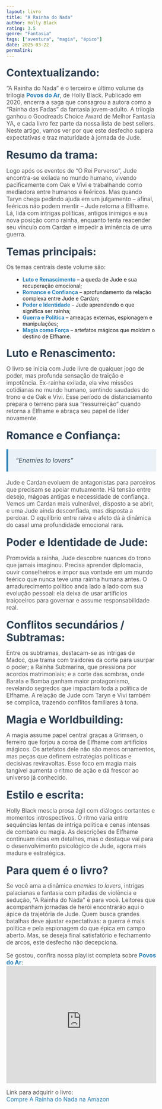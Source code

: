 ```yaml
---
layout: livro
title: "A Rainha do Nada"
author: Holly Black
rating: 3.5
genre: "Fantasia"
tags: ["aventura", "magia", "épico"]
date: 2025-03-22
permalink:
---
```


<html lang="pt-br">
<head>
    <meta charset="UTF-8">
    <meta name="viewport" content="width=device-width, initial-scale=1.0">
    <title>Resenha de Livro: O Rei Perverso</title> 
    <style>
        /* Resetando o margin e padding de todos os elementos */
        * {
            margin: 0;
            padding: 0;
            box-sizing: border-box;
        }

        body {
            font-family: Arial, sans-serif;
            line-height: 1.6;
            background-color: #f7f8fa;
            color: #333;
            padding: 20px;
            max-width: 900px; /* Largura máxima para centralizar o conteúdo */
            margin: 0 auto; /* Centralizando na tela */
        }

        h1 {
            font-size: 2.5em;
            color: #1d3557;
            text-align: center;
            margin-bottom: 30px;
        }

        h2 {
            font-size: 2em;
            color: #2c3e50;
            margin-top: 20px;
            margin-bottom: 10px;
        }

        p {
            font-size: 1.1em;
            margin-bottom: 15px;
            color: #555;
        }

        strong {
            font-weight: bold;
            color: #2980b9;
        }

        blockquote {
            background-color: #eaf2f8;
            border-left: 5px solid #2980b9;
            padding: 20px;
            margin: 20px 0;
            font-style: italic;
            font-size: 1.2em;
            color: #2c3e50;
        }

        ul {
            list-style-type: disc;
            margin-left: 20px;
        }

        a {
            color: #2980b9;
            text-decoration: none;
            transition: color 0.3s ease;
        }

        a:hover {
            color: #1d3557;
            text-decoration: underline;
        }

        /* Responsividade */
        @media (max-width: 768px) {
            body {
                padding: 15px;
            }

            h1 {
                font-size: 2em;
            }

            h2 {
                font-size: 1.5em;
            }

            p {
                font-size: 1em;
            }

            .buy-link {
                font-size: 1em;
            }
        }

 </style>

</head>
<body>

<h2>Contextualizando:</h2>
<p>“A Rainha do Nada” é o terceiro e último volume da trilogia <strong>Povos do Ar</strong>, de Holly Black. Publicado em 2020, encerra a saga que consagrou a autora como a “Rainha das Fadas” da fantasia jovem-adulto. A trilogia ganhou o Goodreads Choice Award de Melhor Fantasia YA, e cada livro fez parte da nossa lista de best sellers. Neste artigo, vamos ver por que este desfecho supera expectativas e traz maturidade à jornada de Jude.</p>

<h2>Resumo da trama:</h2>
<p>Logo após os eventos de “O Rei Perverso”, Jude encontra-se exilada no mundo humano, vivendo pacificamente com Oak e Vivi e trabalhando como mediadora entre humanos e feéricos. Mas quando Taryn chega pedindo ajuda em um julgamento – afinal, feéricos não podem mentir – Jude retorna a Elfhame. Lá, lida com intrigas políticas, antigos inimigos e sua nova posição como rainha, enquanto tenta reacender seu vínculo com Cardan e impedir a iminência de uma guerra.</p>

<h2>Temas principais:</h2>
<p>Os temas centrais deste volume são:</p>
<ul>
  <li><strong>Luto e Renascimento</strong> – a queda de Jude e sua recuperação emocional;</li>
  <li><strong>Romance e Confiança</strong> – aprofundamento da relação complexa entre Jude e Cardan;</li>
  <li><strong>Poder e Identidade</strong> – Jude aprendendo o que significa ser rainha;</li>
  <li><strong>Guerra e Política</strong> – ameaças externas, espionagem e manipulações;</li>
  <li><strong>Magia como Força</strong> – artefatos mágicos que moldam o destino de Elfhame.</li>
</ul>

<h2>Luto e Renascimento:</h2>
<p>O livro se inicia com Jude livre de qualquer jogo de poder, mas profunda sensação de traição e impotência. Ex-rainha exilada, ela vive missões cotidianas no mundo humano, sentindo saudades do trono e de Oak e Vivi. Esse período de distanciamento prepara o terreno para sua “ressurreição” quando retorna a Elfhame e abraça seu papel de líder novamente.</p>

<h2>Romance e Confiança:</h2>
<blockquote>“Enemies to lovers”</blockquote>
<p>Jude e Cardan evoluem de antagonistas para parceiros que precisam se apoiar mutuamente. Há tensão entre desejo, mágoas antigas e necessidade de confiança. Vemos um Cardan mais vulnerável, disposto a se abrir, e uma Jude ainda desconfiada, mas disposta a perdoar. O equilíbrio entre raiva e afeto dá à dinâmica do casal uma profundidade emocional rara.</p>

<h2>Poder e Identidade de Jude:</h2>
<p>Promovida a rainha, Jude descobre nuances do trono que jamais imaginou. Precisa aprender diplomacia, ouvir conselheiros e impor sua vontade em um mundo feérico que nunca teve uma rainha humana antes. O amadurecimento político anda lado a lado com sua evolução pessoal: ela deixa de usar artifícios traiçoeiros para governar e assume responsabilidade real.</p>

<h2>Conflitos secundários / Subtramas:</h2>
<p>Entre os subtramas, destacam-se as intrigas de Madoc, que trama com traidores da corte para usurpar o poder; a Rainha Submarina, que pressiona por acordos matrimoniais; e a corte das sombras, onde Barata e Bomba ganham maior protagonismo, revelando segredos que impactam toda a política de Elfhame. A relação de Jude com Taryn e Vivi também se complica, trazendo conflitos familiares à tona.</p>

<h2>Magia e Worldbuilding:</h2>
<p>A magia assume papel central graças a Grimsen, o ferreiro que forjou a coroa de Elfhame com artifícios mágicos. Os artefatos dele não são meros ornamentos, mas peças que definem estratégias políticas e decisivas reviravoltas. Esse foco em magia mais tangível aumenta o ritmo de ação e dá frescor ao universo já conhecido.</p>

<h2>Estilo e escrita:</h2>
<p>Holly Black mescla prosa ágil com diálogos cortantes e momentos introspectivos. O ritmo varia entre sequências lentas de intriga política e cenas intensas de combate ou magia. As descrições de Elfhame continuam ricas em detalhes, mas o destaque vai para o desenvolvimento psicológico de Jude, agora mais madura e estratégica.</p>

<h2>Para quem é o livro?</h2>
<p>Se você ama a dinâmica <em>enemies to lovers</em>, intrigas palacianas e fantasia com pitadas de violência e sedução, “A Rainha do Nada” é para você. Leitores que acompanham jornadas de herói encontrarão aqui o ápice da trajetória de Jude. Quem busca grandes batalhas deve ajustar expectativas: a guerra é mais política e pela espionagem do que épica em campo aberto. Mas, se deseja final satisfatório e fechamento de arcos, este desfecho não decepciona.</p>

<p>Se gostou, confira nossa playlist completa sobre <strong>Povos do Ar</strong>:
<br>
<iframe width="100%" height="315" src="https://www.youtube.com/embed/videoseries?list=PLOVrW-Va0PSagJgJqYs5kwVbDaAXZNDMg" title="Playlist Povos do Ar" frameborder="0" allow="accelerometer; autoplay; clipboard-write; encrypted-media; gyroscope; picture-in-picture; web-share" allowfullscreen></iframe>
<br></p>

<p>Link para adquirir o livro:<br>
<a href="https://amzn.to/45zbLWz" target="_blank" rel="noopener noreferrer" class="buy-link">Compre A Rainha do Nada na Amazon</a></p>

</body>

</html>
